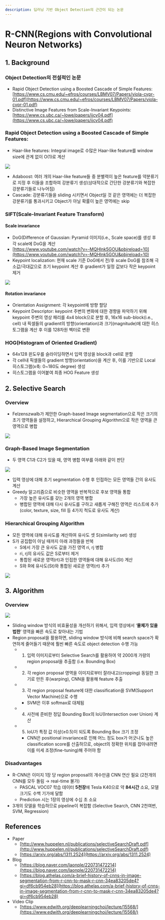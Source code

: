 ```yaml
---
description: 딥러닝 기반 Object Detection의 근간이 되는 논문
---
```


# R-CNN\(Regions with Convolutional Neuron Networks\)

## 1. Background

### Object Detection의 전설적인 논문

* Rapid Object Detection using a Boosted Cascade of Simple Features: [https://www.cs.cmu.edu/~efros/courses/LBMV07/Papers/viola-cvpr-01.pdf](https://www.cs.cmu.edu/~efros/courses/LBMV07/Papers/viola-cvpr-01.pdf)
* Distinctive Image Features from Scale-Invariant Keypoints: [https://www.cs.ubc.ca/~lowe/papers/ijcv04.pdf](https://www.cs.ubc.ca/~lowe/papers/ijcv04.pdf)

### Rapid Object Detection using a Boosted Cascade of Simple Features: 

* Haar-like features: Integral image로 수많은 Haar-like feature를 window size에 관계 없이 O\(1\)로 계산

![](../../.gitbook/assets/_2020-02-14__10.52.21.png)

* Adaboost: 여러 개의 Haar-like feature들 중 분별력이 높은 feature를 약분류기로 지정 후 이들을 조합하여 강분류기 생성\(상대적으로 간단한 강분류기와 복잡한 강분류기들로 나누어짐\)
* Cascade: 강분류기들을 sliding 시키면서 Object일 것 같은 영역에는 더 복잡한 강분류기를 통과시키고 Object가 아닐 확률이 높은 영역에는 skip

### SIFT\(Scale-Invariant Feature Transform\)

#### Scale invariance

* DoG\(Difference of Gaussian: Pyramid 이미지\(i.e., Scale space\)를 생성 후 각 scale에 DoG을 계산
* [https://www.youtube.com/watch?v=-MQHlnk5GOU&pbjreload=10](https://www.youtube.com/watch?v=-MQHlnk5GOU&pbjreload=10)
* Keypoint localization: 현재 scale 기준 DoG에서 전/후 scale DoG를 참조해 극소값/극대값으로 초기 keypoint 계산 후 gradient가 일정 값보다 작은 keypoint 제거

![](../../.gitbook/assets/_2020-02-14__11.14.59.png)

#### Rotation invariance

* Orientation Assignment: 각 keypoint에 방향 할당
* Keypoint Descriptor: keypoint 주변의 변화에 대한 경향을 파악하기 위해 keypoint 주변의 영상 패리를 4x4 block으로 분할 후, 16x16 sub-block\(i.e., cell\) 내 픽셀들의 gradient의 방향\(orientation\)과 크기\(magnitude\)에 대한 히스토그램을 계산 후 이를 128차원 벡터로 변환

### HOG\(Histogram of Oriented Gradient\)

* 64x128 윈도우를 슬라이딩하면서 입력 영상을 block과 cell로 분할
* 각 cell내 픽셀들의 gradient 방향\(orientation\)을 계산 후, 이를 기반으로 Local 히스토그램\(x축: 0~180도 degree\) 생성
* 히스토그램을 이어붙여 최종 HOG Feature 생성

## 2. Selective Search

### Overview

* Felzenszwalb가 제안한 Graph-based Image segmentation으로 작은 크기의 초기 영역들을 설정하고, Hierarchical Grouping Algorithm으로 작은 영역을 큰 영역으로 병합

![](../../.gitbook/assets/_2020-02-14__2.54.55.png)



### Graph-Based Image Segmentation

* 두 영역 C1과 C2가 있을 때, 영역 병합 여부를 아래와 같이 판단

![](../../.gitbook/assets/_2019-12-19__9.30.36.png)

* 입력 영상에 대해 초기 segmentation 수행 후 인접하는 모든 영역들 간의 유사도 계산
* Greedy 알고리즘으로 비슷한 영역을 반복적으로 후보 영역들 통합
  * 가장 높은 유사도를 갖는 2개의 영역 병합
  * 병합된 영역에 대해 다시 유사도를 구하고 새롭게 구해진 영역은 리스트에 추가 \(color, texture, size, fill 등 4가지 척도로 유사도 계산\)

### Hierarchical Grouping Algorithm

* 모든 영역에 대해 유사도를 계산하여 유사도 셋 S\(similarity set\) 생성
* S가 공집합이 아닐 때까지 아래 과정들을 반복
  * S에서 가장 큰 유사도 값을 가진 영역 ri, rj 병합
  * ri, rj의 유사도 값은 S로부터 제거
  * 통합된 새로운 영역\(rt\)과 인접한 영역들에 대해 유사도\(St\) 계산
  * S와 R에 유사도\(St\)와 통합된 새로운 영역\(rt\) 추가

![](../../.gitbook/assets/_2019-12-19__8.56.53.png)

## 3. Algorithm

### Overview

![](../../.gitbook/assets/_2020-02-14__10.47.01.png)

* Sliding window 방식의 비효율성을 개선하기 위해서, 입력 영상에서 ‘**물체가 있을 법한**’ 영역을 빠른 속도로 찾아내는 기법
* Region proposal을 활용하면, sliding window 방식에 비해 search space가 확연하게 줄어들기 때문에 훨씬 빠른 속도로 object detection 수행 가능 
  * 1. 입력 이미지로부터 Selective Search를 활용하여 약 2000개 가량의 region proposal을 추출함 \(i.e. Bounding Box\) 
  * 2. 각 region proposal 영역을 이미지로부터 잘라내고\(cropping\) 동일한 크기로 만든 후\(warping\), CNN을 활용해 feature 추출 
  * 3. 각 region proposal feature에 대한 classification을 SVM\(Support Vector Machine\)으로 수행
    * SVM은 이후 softmax로 대체됨 
  * 4. 사전에 준비한 정답 Bounding Box의 IoU\(Intersection over Union\) 계산
  * 5. IoU가 특정 값 이상\(≥0.5\)이 되도록 Bounding Box 크기 조정
    * CNN은 positional invariance로 인해 어느 정도 box가 어긋나도 높은 classification score를 산출하므로, object의 정확한 위치를 잡아내려면 이를 미세 조정\(fine-tuning\)해 주어야 함

### Disadvantages

* R-CNN은 이미지 1장 당 region proposal의 개수만큼 CNN 연산 필요 \(2천개의 CNN를 모두 돌림 → real-time 불가\)
  * PASCAL VOC07 학습 데이터 **5천장**에 Tesla K40으로 약 **84시간** 소요, 모델 크기도 수백 기가에 달함
  * Prediction 시는 1장의 영상에 수십 초 소요
* 3개의 모델을 학습하므로 pipeline이 복잡함 \(Selective Search, CNN 2천여번, SVM, Regression\)

## References

* Paper
  * [http://www.huppelen.nl/publications/selectiveSearchDraft.pdf](http://www.huppelen.nl/publications/selectiveSearchDraft.pdf)
  * [https://arxiv.org/abs/1311.2524](https://arxiv.org/abs/1311.2524)
* Blog
  * [https://blog.naver.com/laonple/220731472214](https://blog.naver.com/laonple/220731472214)
  * [https://blog.athelas.com/a-brief-history-of-cnns-in-image-segmentation-from-r-cnn-to-mask-r-cnn-34ea83205de4?gi=df6cb954eb28](https://blog.athelas.com/a-brief-history-of-cnns-in-image-segmentation-from-r-cnn-to-mask-r-cnn-34ea83205de4?gi=df6cb954eb28)
* Video Clip
  * [https://www.edwith.org/deeplearningchoi/lecture/15568/](https://www.edwith.org/deeplearningchoi/lecture/15568/)

